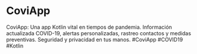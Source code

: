 # CoviApp
CoviApp: Una app Kotlin vital en tiempos de pandemia. Información actualizada COVID-19, alertas personalizadas, rastreo contactos y medidas preventivas. Seguridad y privacidad en tus manos. #CoviApp #COVID19 #Kotlin
